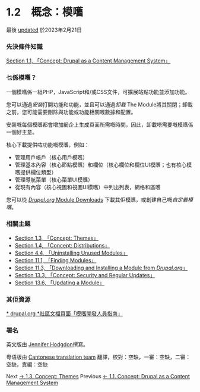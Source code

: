 #  1.2　概念：模嚿
最後 [updated](/node/2827285/discuss) 於2023年2月21日

### [](#s-prerequisite-knowledge "Permalink to this headline")先決條件知識
[Section 1.1, 「Concept: Drupal as a Content Management System」](/docs/user_guide/en/understanding-drupal.html " Drupal as a Content Management System")

### [](#s-what-is-a-module "Permalink to this headline")乜係模嚿？
一個模嚿係一組PHP，JavaScript和/或CSS文件，可擴展站點功能並添加功能。

您可以通過*安裝*打開功能和功能，並且可以通過*卸載* The Module將其關閉；卸載之前，您可能需要刪除與功能或功能相關嘅數據和配置。

安裝嘅每個模嚿都會增加網企上生成頁面所需嘅時間，因此，卸載唔需要嘅模嚿係一個好主意。

核心下載提供咗功能嘅模嚿，例如：

- 管理用戶帳戶（核心用戶模嚿）
- 管理基本內容（核心節點模嚿）和欄位（核心欄位和欄位UI模嚿；也有核心模嚿提供欄位類型）
- 管理導航菜單（核心菜單UI模嚿）
- 從現有內容（核心視圖和視圖UI模嚿）中列出列表，網格和區嚿

您可以從 [*Drupal.org* Module Downloads](https://www.drupal.org/project/project_module) 下載其佢模嚿，或創建自己嘅*自定義模嚿*。

### [](#s-related-topics "Permalink to this headline")相關主題
- [Section 1.3, 「Concept: Themes」](/docs/user_guide/en/understanding-themes.html " Themes")
- [Section 1.4, 「Concept: Distributions」](/docs/user_guide/en/understanding-distributions.html " Distributions")
- [Section 4.4, 「Uninstalling Unused Modules」](/docs/user_guide/en/config-uninstall.html "4.4. Uninstalling Unused Modules")
- [Section 11.1, 「Finding Modules」](/docs/user_guide/en/extend-module-find.html "11.1. Finding Modules")
- [Section 11.3, 「Downloading and Installing a Module from *Drupal.org*」](/zoo/drupal/extend-module-install.html "11.3. Downloading and Installing a Module from Drupal.org")
- [Section 13.3, 「Concept: Security and Regular Updates」](/docs/user_guide/en/security-concept.html " Security and Regular Updates")
- [Section 13.6, 「Updating a Module」](/docs/user_guide/en/security-update-module.html "13.6. Updating a Module")

### [](#s-additional-resources "Permalink to this headline")其佢資源
[* drupal.org *社區文檔頁面「模嚿開發人員指南」 ](https://www.drupal.org/developing/modules)

### 署名
英文版由 [Jennifer Hodgdon](https://www.drupal.org/u/jhodgdon)撰寫。

粤语版由 [Cantonese translation team](https://github.com/Drupal-Cantonese) 翻譯，校對：空缺，一審：空缺，二審：空缺，責編：空缺

 Next [→ 1.3. Concept: Themes](/docs/user_guide/en/understanding-themes.html) Previous [← 1.1. Concept: Drupal as a Content Management System](/docs/user_guide/en/understanding-drupal.html)

